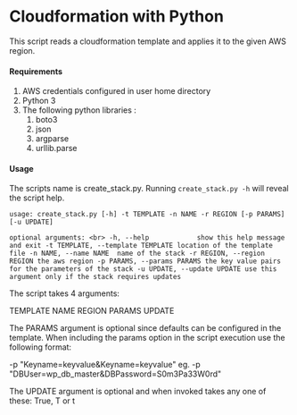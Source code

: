 # Cloudformation with Python 

This script reads a cloudformation template and applies it to the given AWS region. 


#### Requirements

1. AWS credentials configured in user home directory
2. Python 3
3. The following python libraries : 
	1. boto3
	2. json
	3. argparse
	4. urllib.parse
	
#### Usage

The scripts name is create_stack.py. Running `create_stack.py -h` will reveal the script help. 

`usage: create_stack.py [-h] -t TEMPLATE -n NAME -r REGION [-p PARAMS]
                       [-u UPDATE]`
 
`optional arguments: <br>
  -h, --help            show this help message and exit
  -t TEMPLATE, --template TEMPLATE
                        location of the template file
  -n NAME, --name NAME  name of the stack
  -r REGION, --region REGION
                        the aws region
  -p PARAMS, --params PARAMS
                        the key value pairs for the parameters of the stack
  -u UPDATE, --update UPDATE
                        use this argument only if the stack requires updates`                        
                        
The script takes 4 arguments:

TEMPLATE
NAME
REGION
PARAMS
UPDATE

The PARAMS argument is optional since defaults can be configured in the template. When including the params option in the script execution use the following format: 

-p "Keyname=keyvalue&Keyname=keyvalue"
eg.
-p "DBUser=wp_db_master&DBPassword=S0m3Pa33W0rd"

The UPDATE argument is optional and when invoked takes any one of these: True, T or t
